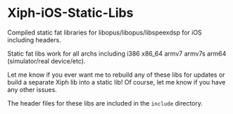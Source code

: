 # Xiph-iOS-Static-Libs
Compiled static fat libraries for libopus/libopus/libspeexdsp for iOS including headers.

Static fat libs work for all archs including i386 x86_64 armv7 armv7s arm64 (simulator/real device/etc).

Let me know if you ever want me to rebuild any of these libs for updates or build a separate Xiph lib into a static lib! Of course, let me know if you have any other issues.

The header files for these libs are included in the `include` directory.
